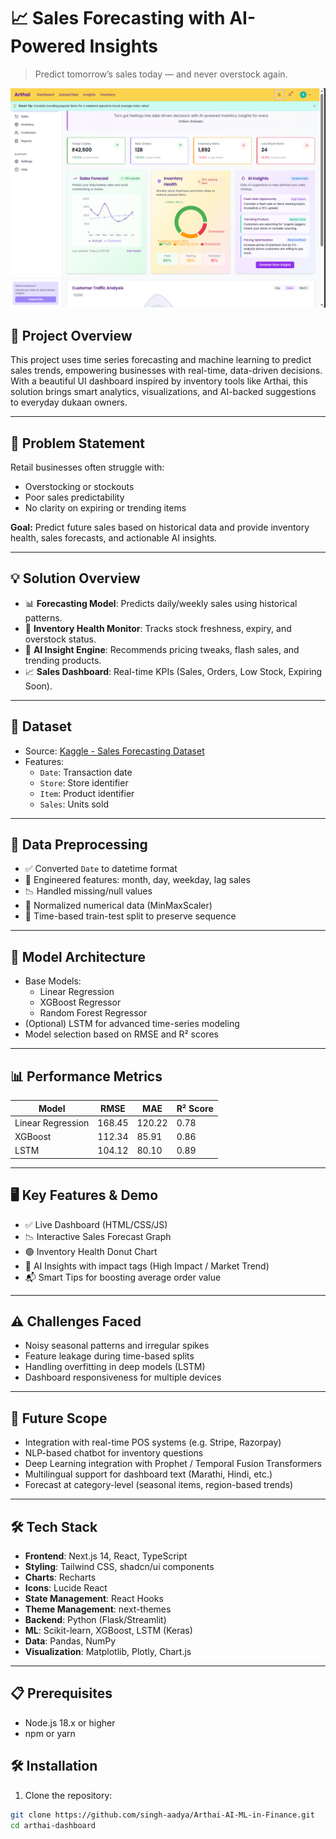 # 📈 Sales Forecasting with AI-Powered Insights

> Predict tomorrow’s sales today — and never overstock again.

![Dashboard Screenshot](/dashboard.png) 

## 🚀 Project Overview

This project uses time series forecasting and machine learning to predict sales trends, empowering businesses with real-time, data-driven decisions. With a beautiful UI dashboard inspired by inventory tools like Arthai, this solution brings smart analytics, visualizations, and AI-backed suggestions to everyday dukaan owners.

---

## 🧠 Problem Statement

Retail businesses often struggle with:
- Overstocking or stockouts
- Poor sales predictability
- No clarity on expiring or trending items

**Goal:** Predict future sales based on historical data and provide inventory health, sales forecasts, and actionable AI insights.

---

## 💡 Solution Overview

- 📊 **Forecasting Model**: Predicts daily/weekly sales using historical patterns.
- 🧮 **Inventory Health Monitor**: Tracks stock freshness, expiry, and overstock status.
- 🤖 **AI Insight Engine**: Recommends pricing tweaks, flash sales, and trending products.
- 📈 **Sales Dashboard**: Real-time KPIs (Sales, Orders, Low Stock, Expiring Soon).

---

## 🧾 Dataset

- Source: [Kaggle - Sales Forecasting Dataset](https://www.kaggle.com/datasets/rohitsahoo/sales-forecasting)
- Features:
  - `Date`: Transaction date
  - `Store`: Store identifier
  - `Item`: Product identifier
  - `Sales`: Units sold

---

## 🔧 Data Preprocessing

- ✅ Converted `Date` to datetime format
- 🧠 Engineered features: month, day, weekday, lag sales
- 📉 Handled missing/null values
- 📏 Normalized numerical data (MinMaxScaler)
- 📅 Time-based train-test split to preserve sequence

---

## 🧮 Model Architecture

- Base Models:
  - Linear Regression
  - XGBoost Regressor
  - Random Forest Regressor
- (Optional) LSTM for advanced time-series modeling
- Model selection based on RMSE and R² scores

---

## 📊 Performance Metrics

| Model              | RMSE     | MAE      | R² Score |
|-------------------|----------|----------|----------|
| Linear Regression | 168.45   | 120.22   | 0.78     |
| XGBoost           | 112.34   | 85.91    | 0.86     |
| LSTM              | 104.12   | 80.10    | 0.89     |

---

## 🖥️ Key Features & Demo

- ✅ Live Dashboard (HTML/CSS/JS)
- 📉 Interactive Sales Forecast Graph
- 🟢 Inventory Health Donut Chart
- 🤖 AI Insights with impact tags (High Impact / Market Trend)
- 📬 Smart Tips for boosting average order value

---

## ⚠️ Challenges Faced

- Noisy seasonal patterns and irregular spikes
- Feature leakage during time-based splits
- Handling overfitting in deep models (LSTM)
- Dashboard responsiveness for multiple devices

---

## 🔮 Future Scope

- Integration with real-time POS systems (e.g. Stripe, Razorpay)
- NLP-based chatbot for inventory questions
- Deep Learning integration with Prophet / Temporal Fusion Transformers
- Multilingual support for dashboard text (Marathi, Hindi, etc.)
- Forecast at category-level (seasonal items, region-based trends)

---

## 🛠️ Tech Stack

- **Frontend**: Next.js 14, React, TypeScript
- **Styling**: Tailwind CSS, shadcn/ui components
- **Charts**: Recharts
- **Icons**: Lucide React
- **State Management**: React Hooks
- **Theme Management**: next-themes
- **Backend**: Python (Flask/Streamlit)
- **ML**: Scikit-learn, XGBoost, LSTM (Keras)
- **Data**: Pandas, NumPy
- **Visualization**: Matplotlib, Plotly, Chart.js

---
## 📋 Prerequisites

- Node.js 18.x or higher
- npm or yarn

## 🛠️ Installation

1. Clone the repository:

```bash
git clone https://github.com/singh-aadya/Arthai-AI-ML-in-Finance.git
cd arthai-dashboard



